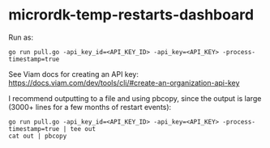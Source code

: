 # micrordk-temp-restarts-dashboard

Run as:

```
go run pull.go -api_key_id=<API_KEY_ID> -api_key=<API_KEY> -process-timestamp=true
```

See Viam docs for creating an API key: https://docs.viam.com/dev/tools/cli/#create-an-organization-api-key

I recommend outputting to a file and using pbcopy, since the output is large (3000+ lines for a few months of restart events):

```
go run pull.go -api_key_id=<API_KEY_ID> -api_key=<API_KEY> -process-timestamp=true | tee out
cat out | pbcopy
```
